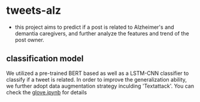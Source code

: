 # tweets-alz
- this project aims to predict if a post is related to Alzheimer's and demantia caregivers, and further analyze the features and trend of the post owner.
## classification model
We utilized a pre-trained BERT based as well as a LSTM-CNN classifier to classify if a tweet is related. In order to improve the generalization ability, we further adopt data augmentation strategy inculding 'Textattack'. You can check the [glove.ipynb](https://github.com/kzeng4/tweets-alz/blob/main/glove.ipynb) for details 
